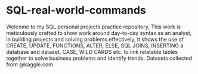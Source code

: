 # SQL-real-world-commands
Welcome to my SQL personal projects practice repository, This work is meticulously crafted to show work around day-to-day syntax as an analyst, in building projects and solving problems effectively, it shows the use of CREATE, UPDATE, FUNCTIONS, ALTER, ELSE, SQL JOINS, INSERTING a database and dataset, CASE, WILD CARDS etc. to link relatable tables together to solve business problems and identify trends.
Datasets collected from @kaggle.com.
